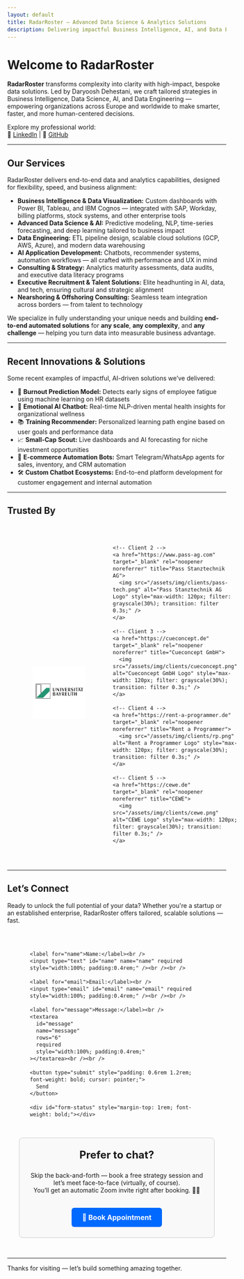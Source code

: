 ```yaml
---
layout: default
title: RadarRoster – Advanced Data Science & Analytics Solutions
description: Delivering impactful Business Intelligence, AI, and Data Engineering services by Daryoosh Dehestani — your trusted partner for data-driven success.
---
```


# Welcome to RadarRoster

**RadarRoster** transforms complexity into clarity with high-impact, bespoke data solutions. Led by Daryoosh Dehestani, we craft tailored strategies in Business Intelligence, Data Science, AI, and Data Engineering — empowering organizations across Europe and worldwide to make smarter, faster, and more human-centered decisions.

Explore my professional world:  
🔗 [LinkedIn](https://www.linkedin.com/in/daryooshdehestani/) | 🔗 [GitHub](https://github.com/dda-oo)

---

## Our Services

RadarRoster delivers end-to-end data and analytics capabilities, designed for flexibility, speed, and business alignment:

- **Business Intelligence & Data Visualization:** Custom dashboards with Power BI, Tableau, and IBM Cognos — integrated with SAP, Workday, billing platforms, stock systems, and other enterprise tools  
- **Advanced Data Science & AI:** Predictive modeling, NLP, time-series forecasting, and deep learning tailored to business impact  
- **Data Engineering:** ETL pipeline design, scalable cloud solutions (GCP, AWS, Azure), and modern data warehousing  
- **AI Application Development:** Chatbots, recommender systems, automation workflows — all crafted with performance and UX in mind  
- **Consulting & Strategy:** Analytics maturity assessments, data audits, and executive data literacy programs  
- **Executive Recruitment & Talent Solutions:** Elite headhunting in AI, data, and tech, ensuring cultural and strategic alignment  
- **Nearshoring & Offshoring Consulting:** Seamless team integration across borders — from talent to technology

We specialize in fully understanding your unique needs and building **end-to-end automated solutions** for **any scale**, **any complexity**, and **any challenge** — helping you turn data into measurable business advantage.

---

## Recent Innovations & Solutions

Some recent examples of impactful, AI-driven solutions we’ve delivered:

- 🧠 **Burnout Prediction Model:** Detects early signs of employee fatigue using machine learning on HR datasets  
- 💬 **Emotional AI Chatbot:** Real-time NLP-driven mental health insights for organizational wellness  
- 📚 **Training Recommender:** Personalized learning path engine based on user goals and performance data  
- 📈 **Small-Cap Scout:** Live dashboards and AI forecasting for niche investment opportunities  
- 🤖 **E-commerce Automation Bots:** Smart Telegram/WhatsApp agents for sales, inventory, and CRM automation  
- 🛠️ **Custom Chatbot Ecosystems:** End-to-end platform development for customer engagement and internal automation  

---

## Trusted By

<section id="clients" style="padding: 2rem 0;">
  <div class="clients-logos" style="
    display: grid;
    grid-template-columns: repeat(auto-fit, minmax(120px, 1fr));
    gap: 2rem;
    justify-items: center;
    align-items: center;
    max-width: 1000px;
    margin: 0 auto;
  ">
    <!-- Client 1 -->
    <a href="https://www.uni-bayreuth.de" target="_blank" rel="noopener noreferrer" title="University of Bayreuth">
      <img src="/assets/img/clients/ubt.jpg" alt="University of Bayreuth" style="max-width: 120px; filter: grayscale(30%); transition: filter 0.3s;" />
    </a>

    <!-- Client 2 -->
    <a href="https://www.pass-ag.com" target="_blank" rel="noopener noreferrer" title="Pass Stanztechnik AG">
      <img src="/assets/img/clients/pass-tech.png" alt="Pass Stanztechnik AG Logo" style="max-width: 120px; filter: grayscale(30%); transition: filter 0.3s;" />
    </a>

    <!-- Client 3 -->
    <a href="https://cueconcept.de" target="_blank" rel="noopener noreferrer" title="Cueconcept GmbH">
      <img src="/assets/img/clients/cueconcept.png" alt="Cueconcept GmbH Logo" style="max-width: 120px; filter: grayscale(30%); transition: filter 0.3s;" />
    </a>

    <!-- Client 4 -->
    <a href="https://rent-a-programmer.de" target="_blank" rel="noopener noreferrer" title="Rent a Programmer">
      <img src="/assets/img/clients/rp.png" alt="Rent a Programmer Logo" style="max-width: 120px; filter: grayscale(30%); transition: filter 0.3s;" />
    </a>

    <!-- Client 5 -->
    <a href="https://cewe.de" target="_blank" rel="noopener noreferrer" title="CEWE">
      <img src="/assets/img/clients/cewe.png" alt="CEWE Logo" style="max-width: 120px; filter: grayscale(30%); transition: filter 0.3s;" />
    </a>
  </div>
</section>


---

## Let’s Connect

Ready to unlock the full potential of your data? Whether you're a startup or an established enterprise, RadarRoster offers tailored, scalable solutions — fast.

<div style="display: flex; flex-wrap: wrap; justify-content: center; gap: 2rem; align-items: flex-start; padding: 2rem 0;">

  <!-- Contact Form -->
  <form
    id="contact-form"
    action="https://formsubmit.co/dehestani@radarroster.com"
    method="POST"
    style="flex: 1 1 320px; max-width: 400px;"
  >
    <input type="hidden" name="_captcha" value="false" />
    <input type="text" name="_honey" style="display: none;" />

    <label for="name">Name:</label><br />
    <input type="text" id="name" name="name" required style="width:100%; padding:0.4rem;" /><br /><br />

    <label for="email">Email:</label><br />
    <input type="email" id="email" name="email" required style="width:100%; padding:0.4rem;" /><br /><br />

    <label for="message">Message:</label><br />
    <textarea
      id="message"
      name="message"
      rows="6"
      required
      style="width:100%; padding:0.4rem;"
    ></textarea><br /><br />

    <button type="submit" style="padding: 0.6rem 1.2rem; font-weight: bold; cursor: pointer;">
      Send
    </button>

    <div id="form-status" style="margin-top: 1rem; font-weight: bold;"></div>
  </form>

  <!-- Calendly Embed or CTA Box -->
<div style="flex: 1 1 320px; max-width: 400px; border: 1px solid #ccc; padding: 1.5rem; border-radius: 8px; text-align: center; background-color: #f9f9f9;">
  <h3 style="margin-top: 0; font-size: 1.5rem;">Prefer to chat?</h3>
  <p style="margin: 0.5rem 0 1rem;">
  Skip the back-and-forth — book a free strategy session and let’s meet face-to-face (virtually, of course).<br />
  You’ll get an automatic Zoom invite right after booking. 🎥✨
</p>
  <a
    href="https://calendly.com/dehestani/30min"
    target="_blank"
    rel="noopener noreferrer"
    style="display: inline-block; margin-top: 1rem; padding: 0.75rem 1.5rem; background-color: #0069ff; color: white; text-decoration: none; border-radius: 6px; font-weight: bold; font-size: 1rem; transition: background-color 0.3s ease;"
    onmouseover="this.style.backgroundColor='#0053cc'"
    onmouseout="this.style.backgroundColor='#0069ff'"
  >
    📅 Book Appointment
  </a>
</div>
</div>

<script>
  document.getElementById("contact-form").addEventListener("submit", function (event) {
    event.preventDefault();
    const form = event.target;
    const formData = new FormData(form);
    fetch(form.action, {
      method: "POST",
      body: formData,
      headers: { Accept: "application/json" },
    })
      .then((response) => {
        if (response.ok) {
          form.reset();
          document.getElementById("form-status").textContent =
            "Thank you! I will get back to you shortly.";
        } else {
          document.getElementById("form-status").textContent =
            "Oops! There was an issue submitting your message.";
        }
      })
      .catch(() => {
        document.getElementById("form-status").textContent =
          "Oops! There was an issue submitting your message.";
      });
  });
</script>


---

Thanks for visiting — let’s build something amazing together.
